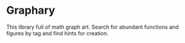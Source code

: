 # Graphary
This library full of math graph art. Search for abundant functions and figures by tag and find hints for creation.
